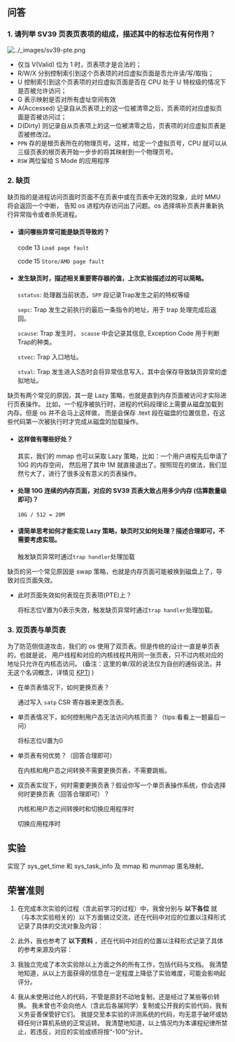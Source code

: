 ## 问答

### 1. 请列举 SV39 页表页表项的组成，描述其中的标志位有何作用？

![../_images/sv39-pte.png](http://learningos.cn/rCore-Tutorial-Guide-2023A/_images/sv39-pte.png)

- 仅当 V(Valid) 位为 1 时，页表项才是合法的；
- R/W/X 分别控制索引到这个页表项的对应虚拟页面是否允许读/写/取指；
- U 控制索引到这个页表项的对应虚拟页面是否在 CPU 处于 U 特权级的情况下是否被允许访问；
- G 表示映射是否对所有虚址空间有效
- A(Accessed) 记录自从页表项上的这一位被清零之后，页表项的对应虚拟页面是否被访问过；
- D(Dirty) 则记录自从页表项上的这一位被清零之后，页表项的对应虚拟页表是否被修改过。
- `PPN` 存的是根页表所在的物理页号。这样，给定一个虚拟页号，CPU 就可以从三级页表的根页表开始一步步的将其映射到一个物理页号。
- `RSW` 两位留给 S Mode 的应用程序

### 2. 缺页

缺页指的是进程访问页面时页面不在页表中或在页表中无效的现象，此时 MMU 将会返回一个中断， 告知 os 进程内存访问出了问题。os 选择填补页表并重新执行异常指令或者杀死进程。

- #### 请问哪些异常可能是缺页导致的？

  code 13 `Load page fault`

   code 15 `Store/AMO page fault`

- #### 发生缺页时，描述相关重要寄存器的值，上次实验描述过的可以简略。

  `sstatus`: 处理器当前状态，`SPP` 段记录Trap发生之前的特权等级

  `sepc`: Trap 发生之前执行的最后一条指令的地址，用于 trap 处理完成后返回。

  `scause`:  Trap 发生时， `scause` 中会记录其信息,  Exception Code 用于判断Trap的种类。

  `stvec`:  Trap 入口地址。

  `stval`:  Trap 发生进入S态时会将异常信息写入，其中会保存导致缺页异常的虚拟地址。

缺页有两个常见的原因，其一是 Lazy 策略，也就是直到内存页面被访问才实际进行页表操作。 比如，一个程序被执行时，进程的代码段理论上需要从磁盘加载到内存。但是 os 并不会马上这样做， 而是会保存 .text 段在磁盘的位置信息，在这些代码第一次被执行时才完成从磁盘的加载操作。

- #### 这样做有哪些好处？

  其实，我们的 mmap 也可以采取 Lazy 策略，比如：一个用户进程先后申请了 10G 的内存空间， 然后用了其中 1M 就直接退出了。按照现在的做法，我们显然亏大了，进行了很多没有意义的页表操作。

- #### 处理 10G 连续的内存页面，对应的 SV39 页表大致占用多少内存 (估算数量级即可)？

  `10G / 512 = 20M`

- #### 请简单思考如何才能实现 Lazy 策略，缺页时又如何处理？描述合理即可，不需要考虑实现。

  触发缺页异常时通过`trap handler`处理加载

缺页的另一个常见原因是 swap 策略，也就是内存页面可能被换到磁盘上了，导致对应页面失效。

- 此时页面失效如何表现在页表项(PTE)上？

  将标志位V置为0表示失效，触发缺页异常时通过`trap handler`处理加载。

### 3. 双页表与单页表

为了防范侧信道攻击，我们的 os 使用了双页表。但是传统的设计一直是单页表的，也就是说， 用户线程和对应的内核线程共用同一张页表，只不过内核对应的地址只允许在内核态访问。 (备注：这里的单/双的说法仅为自创的通俗说法，并无这个名词概念，详情见 [KPTI](https://en.wikipedia.org/wiki/Kernel_page-table_isolation) )

- 在单页表情况下，如何更换页表？

  通过写入 `satp` CSR 寄存器来更改页表。

- 单页表情况下，如何控制用户态无法访问内核页面？（tips:看看上一题最后一问）

  将标志位U置为0

- 单页表有何优势？（回答合理即可）

  在内核和用户态之间转换不需要更换页表，不需要跳板。

- 双页表实现下，何时需要更换页表？假设你写一个单页表操作系统，你会选择何时更换页表（回答合理即可）？

  内核和用户态之间转换时和切换应用程序时

  切换应用程序时

## 实验

实现了 sys_get_time 和 sys_task_info 及 mmap 和 munmap 匿名映射。

## 荣誉准则

1. 在完成本次实验的过程（含此前学习的过程）中，我曾分别与 **以下各位** 就（与本次实验相关的）以下方面做过交流，还在代码中对应的位置以注释形式记录了具体的交流对象及内容：

   > 

2. 此外，我也参考了 **以下资料** ，还在代码中对应的位置以注释形式记录了具体的参考来源及内容：

   > 

3. 我独立完成了本次实验除以上方面之外的所有工作，包括代码与文档。 我清楚地知道，从以上方面获得的信息在一定程度上降低了实验难度，可能会影响起评分。

4. 我从未使用过他人的代码，不管是原封不动地复制，还是经过了某些等价转换。 我未曾也不会向他人（含此后各届同学）复制或公开我的实验代码，我有义务妥善保管好它们。 我提交至本实验的评测系统的代码，均无意于破坏或妨碍任何计算机系统的正常运转。 我清楚地知道，以上情况均为本课程纪律所禁止，若违反，对应的实验成绩将按“-100”分计。
